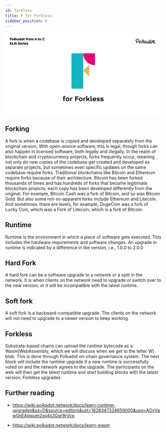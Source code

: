 ```yaml
---
id: forkless
title: F for Forkless
sidebar_position: 6
---
```


![F for Forkless](assets/F.png)

## Forking

A fork is when a codebase is copied and developed separately from the original version. With open-source software, this is legal, though forks can also happen in licensed software, both legally and illegally. In the realm of blockchain and cryptocurrency projects, forks frequently occur, meaning not only do new copies of the codebase get created and developed as separate projects, but sometimes even specific updates on the same codebase require forks. 
Traditional blockchains like Bitcoin and Ethereum require forks because of their architecture. Bitcoin has been forked thousands of times and has hundreds of forks that became legitimate blockchain projects; each copy has been developed differently from the original. For example, Bitcoin Cash was a fork of Bitcoin, and so was Bitcoin Gold. But also some not-so-apparent forks include Ethereum and Litecoin. And sometimes, there are levels, for example, DogeCoin was a fork of Lucky Coin, which was a Fork of Litecoin, which is a fork of Bitcoin.

## Runtime

Runtime is the environment in which a piece of software gets executed. This includes the hardware requirements and software changes. An upgrade in runtime is indicated by a difference in the version, i.e., 1.0.0 to 2.0.0

## Hard Fork

A hard fork can be a software upgrade to a network or a split in the network. It is when clients on the network need to upgrade or switch over to the new version, or it will be incompatible with the latest runtime.

## Soft fork

A soft fork is a backward-compatible upgrade. The clients on the network will not need to upgrade to a newer version to keep working. 

## Forkless

Substrate-based chains can upload the runtime bytecode as a Wasm(WebAssembly, which we will discuss when we get to the letter W) blob. This is done through Polkadot on-chain governance system. The next block will include the runtime upgrade if a new runtime is successfully voted on and the network agrees to the upgrade. The participants on the web will then get the latest runtime and start building blocks with the latest version. Forkless upgrades

## Further reading
- https://wiki.polkadot.network/docs/learn-runtime-upgrades&sa=D&source=editors&ust=1628347324659000&usg=AOvVaw0nEApwum2xo4s3Ggr9rVcp

- https://wiki.polkadot.network/docs/learn-wasm